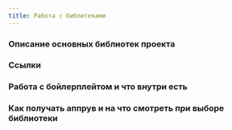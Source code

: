 ```yaml
---
title: Работа с библитеками
---
```


### Описание основных библиотек проекта
### Ссылки
### Работа с бойлерплейтом и что внутри есть
### Как получать аппрув и на что смотреть при выборе библиотеки
